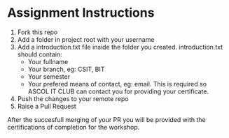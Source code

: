 # Assignment Instructions

1. Fork this repo
2. Add a folder in project root with your username
3. Add a introduction.txt file inside the folder you created. introduction.txt should contain:
   - Your fullname
   - Your branch, eg: CSIT, BIT
   - Your semester
   - Your prefered means of contact, eg: email. This is required so ASCOL IT CLUB can contact you for providing your
     certificate.
4. Push the changes to your remote repo
5. Raise a Pull Request

After the succesfull merging of your PR you will be provided with the certifications of completion for the
workshop.
